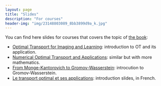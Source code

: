 ```yaml
---
layout: page
title: "Slides"
description: "For courses"
header-img: "img/23148803089_8bb3899d9a_k.jpg"
---
```


You can find here slides for courses that covers the topic of [the book](../book/):

- [Optimal Transport for Imaging and Learning](https://speakerdeck.com/gpeyre/optimal-transport-for-imaging-and-learning): introduction to OT and its application.
- [Numerical Optimal Transport and Applications](https://speakerdeck.com/gpeyre/numerical-optimal-transport-and-applications): similar but with more mathematics.
- [From Monge-Kantorovich to Gromov-Wasserstein](https://speakerdeck.com/gpeyre/from-monge-kantorovich-to-gromov-wasserstein-optimal-transport-and-barycenters-between-several-metric-spaces): introcution to Gromov-Wasserstein.
- [Le transport optimal et ses applications](https://speakerdeck.com/gpeyre/le-transport-optimal-et-ses-applications): introduction slides, in French.

